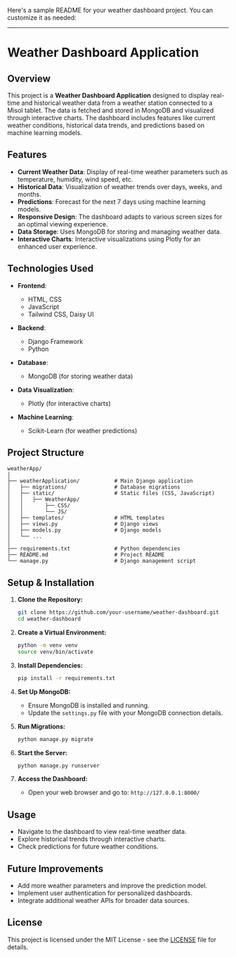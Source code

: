 Here's a sample README for your weather dashboard project. You can customize it as needed:

---

# Weather Dashboard Application

## Overview

This project is a **Weather Dashboard Application** designed to display real-time and historical weather data from a weather station connected to a Misol tablet. The data is fetched and stored in MongoDB and visualized through interactive charts. The dashboard includes features like current weather conditions, historical data trends, and predictions based on machine learning models.

## Features

- **Current Weather Data**: Display of real-time weather parameters such as temperature, humidity, wind speed, etc.
- **Historical Data**: Visualization of weather trends over days, weeks, and months.
- **Predictions**: Forecast for the next 7 days using machine learning models.
- **Responsive Design**: The dashboard adapts to various screen sizes for an optimal viewing experience.
- **Data Storage**: Uses MongoDB for storing and managing weather data.
- **Interactive Charts**: Interactive visualizations using Plotly for an enhanced user experience.

## Technologies Used

- **Frontend**: 
  - HTML, CSS
  - JavaScript
  - Tailwind CSS, Daisy UI

- **Backend**:
  - Django Framework
  - Python

- **Database**:
  - MongoDB (for storing weather data)
  
- **Data Visualization**:
  - Plotly (for interactive charts)

- **Machine Learning**:
  - Scikit-Learn (for weather predictions)

## Project Structure

```
weatherApp/
│
├── weatherApplication/           # Main Django application
│   ├── migrations/               # Database migrations
│   ├── static/                   # Static files (CSS, JavaScript)
│   │   ├── WeatherApp/
│   │       ├── CSS/
│   │       └── JS/
│   ├── templates/                # HTML templates
│   ├── views.py                  # Django views
│   ├── models.py                 # Django models
│   └── ...
│
├── requirements.txt              # Python dependencies
├── README.md                     # Project README
└── manage.py                     # Django management script
```

## Setup & Installation

1. **Clone the Repository:**
    ```bash
    git clone https://github.com/your-username/weather-dashboard.git
    cd weather-dashboard
    ```

2. **Create a Virtual Environment:**
    ```bash
    python -m venv venv
    source venv/bin/activate
    ```

3. **Install Dependencies:**
    ```bash
    pip install -r requirements.txt
    ```

4. **Set Up MongoDB:**
    - Ensure MongoDB is installed and running.
    - Update the `settings.py` file with your MongoDB connection details.

5. **Run Migrations:**
    ```bash
    python manage.py migrate
    ```

6. **Start the Server:**
    ```bash
    python manage.py runserver
    ```

7. **Access the Dashboard:**
    - Open your web browser and go to: `http://127.0.0.1:8000/`

## Usage

- Navigate to the dashboard to view real-time weather data.
- Explore historical trends through interactive charts.
- Check predictions for future weather conditions.

## Future Improvements

- Add more weather parameters and improve the prediction model.
- Implement user authentication for personalized dashboards.
- Integrate additional weather APIs for broader data sources.


## License

This project is licensed under the MIT License - see the [LICENSE](LICENSE) file for details.
